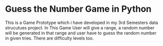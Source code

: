 # Guess the Number Game in Python
This is a Game Prototype which i have developed in my 3rd Semesters data strucutues project.
In This Game User will give a range, a random number will be generated in that range and user have to guess the random number in given tries. 
There are difficulty levels too.

